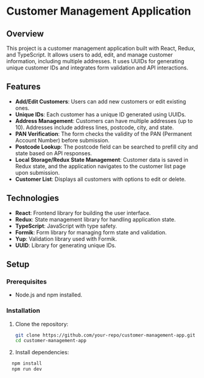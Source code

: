 # Customer Management Application

## Overview

This project is a customer management application built with React, Redux, and TypeScript. It allows users to add, edit, and manage customer information, including multiple addresses. It uses UUIDs for generating unique customer IDs and integrates form validation and API interactions.

## Features

- **Add/Edit Customers**: Users can add new customers or edit existing ones.
- **Unique IDs**: Each customer has a unique ID generated using UUIDs.
- **Address Management**: Customers can have multiple addresses (up to 10). Addresses include address lines, postcode, city, and state.
- **PAN Verification**: The form checks the validity of the PAN (Permanent Account Number) before submission.
- **Postcode Lookup**: The postcode field can be searched to prefill city and state based on API responses.
- **Local Storage/Redux State Management**: Customer data is saved in Redux state, and the application navigates to the customer list page upon submission.
- **Customer List**: Displays all customers with options to edit or delete.

## Technologies

- **React**: Frontend library for building the user interface.
- **Redux**: State management library for handling application state.
- **TypeScript**: JavaScript with type safety.
- **Formik**: Form library for managing form state and validation.
- **Yup**: Validation library used with Formik.
- **UUID**: Library for generating unique IDs.

## Setup

### Prerequisites

- Node.js and npm installed.

### Installation

1. Clone the repository:

   ```bash
   git clone https://github.com/your-repo/customer-management-app.git
   cd customer-management-app
   ```

2. Install dependencies:

```bash
  npm install
  npm run dev
```
